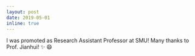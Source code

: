 ```yaml
---
layout: post
date: 2019-05-01
inline: true
---
```


I was promoted as Research Assistant Professor at SMU!  Many thanks to Prof. Jianhui! :sparkles: :smile:
